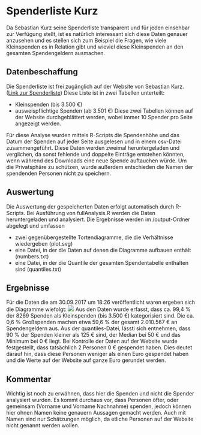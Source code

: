 # Spenderliste Kurz
Da Sebastian Kurz seine Spenderliste transparent und für jeden einsehbar
zur Verfügung stellt, ist es natürlich interessant sich diese Daten genauer anzusehen
und es stellen sich zum Beispiel die Fragen, wie viele Kleinspenden es in Relation
gibt und wieviel diese Kleinspenden an den gesamten Spendengeldern ausmachen.

## Datenbeschaffung
Die Spenderliste ist frei zugänglich auf der Website von Sebastian Kurz.
([Link zur Spenderliste](https://www.sebastian-kurz.at/spendenuebersicht, "Spenderliste Sebastian Kurz"))
Diese Liste ist in zwei Tabellen unterteilt:
* Kleinspenden (bis 3.500 €)
* ausweispflichtige Spenden (ab 3.501 €)
Diese zwei Tabellen können auf der Website durchgeblättert werden, wobei immer
10 Spender pro Seite angezeigt werden.

Für diese Analyse wurden mittels R-Scripts die Spendenhöhe und das Datum der Spenden
auf jeder Seite ausgelesen und in einem csv-Datei zusammengeführt. Diese Daten werden
zweimal heruntergeladen und verglichen, da sonst fehlende und doppelte Einträge
entstehen könnten, wenn während des Downloads eine neue Spende auftauchen würde.
Um die Privatsphäre zu schützen, wurde außerdem entschieden die Namen der spendenden
Personen nicht zu speichern.

## Auswertung
Die Auswertung der gespeicherten Daten erfolgt automatisch durch R-Scripts. Bei
Ausführung von fullAnalysis.R werden die Daten heruntergeladen und analysiert. Die
Ergebnisse werden im /output-Ordner abgelegt und umfassen
* zwei gegenübergestellte Tortendiagramme, die die Verhältnisse wiedergeben (plot.svg)
* eine Datei, in der die Daten auf denen die Diagramme aufbauen enthält (numbers.txt)
* eine Datei, in der die Quantile der gesamten Spendentabelle enthalten sind (quantiles.txt)

## Ergebnisse
Für die Daten die am 30.09.2017 um 18:26 veröffentlicht waren ergeben sich die
Diagramme wiefolgt:
<img src="https://github.com/G-nther/SpenderlisteKurz/tree/master/output/plot.svg">
Aus den Daten wurde erfasst, dass ca. 99,4 % der 8269 Spenden als Kleinspenden (bis 3.500 €)
kategorisiert sind. Die ca. 0,6 % Großspenden machen etwa 59,6 % der gesamt 2.010.567 € an
Spendengeldern aus. Aus der quantiles-Datei, lässti sich entnehmen, dass 90 % der Spenden
kleiner als 125 € sind, der Median bei 50 € und das Minimum bei 0 € liegt. Bei
Kontrolle der Daten auf der Website wurde festgestellt, dass tatsächlich 2 Personen
0 € gespendet haben. Dies deutet darauf hin, dass diese Personen weniger als einen Euro
gespendet haben und die Werte auf der Website auf ganze Euro gerundet werden.

## Kommentar
Wichtig ist noch zu erwähnen, dass hier die Spenden und nicht die Spender analysiert wurden.
Es kommt durchaus vor, dass Personen öfter, oder gemeinsam (Vorname und Vorname Nachnahme) spenden,
jedoch können hier ohnen Namen keine genauern Aussagen gemacht werden. Auch mit Namen sind
nur Schätzungen möglich, da etliche Personen auf der Website nicht genannt werden wollen.
